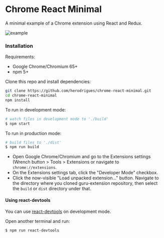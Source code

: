 # Chrome React Minimal

A minimal example of a Chrome extension using React and Redux.

![example](https://user-images.githubusercontent.com/1832537/44593550-11309980-a79a-11e8-8ec5-6c3d6430e06c.gif)

### Installation

Requirements:
- Google Chrome/Chromium 65+
- npm 5+

Clone this repo and install dependencies:

```bash
git clone https://github.com/herodrigues/chrome-react-minimal.git
cd chrome-react-minimal
npm install
```
To run in development mode:

```bash
# watch files in development mode to './build'
$ npm start
```

To run  in production mode:

```bash
# build files to './dist'
$ npm run build
```

- Open Google Chrome/Chromium and go to the Extensions settings (Wrench button > Tools >  Extensions or navigate to `chrome://extensions`.
- On the Extensions settings tab, click the "Developer Mode" checkbox.
- Click the now-visible "Load unpacked extension..." button. Navigate to the directory where you cloned guru-extension repository, then select the `build` or `dist` directory under that.

#### Using react-devtools

You can use [react-devtools](https://github.com/facebook/react-devtools) on development mode.

Open another terminal and run:
```bash
$ npm run react-devtools
```

